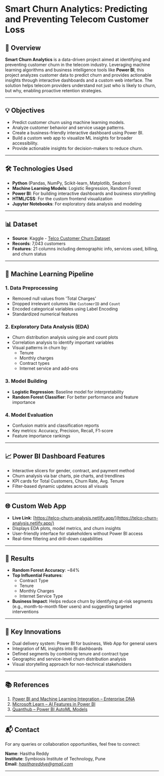 # Smart Churn Analytics: Predicting and Preventing Telecom Customer Loss

## 📌 Overview

**Smart Churn Analytics** is a data-driven project aimed at identifying and preventing customer churn in the telecom industry. Leveraging machine learning algorithms and business intelligence tools like **Power BI**, this project analyzes customer data to predict churn and provides actionable insights through interactive dashboards and a custom web interface. The solution helps telecom providers understand not just who is likely to churn, but why, enabling proactive retention strategies.

---

## 💡 Objectives

- Predict customer churn using machine learning models.
- Analyze customer behavior and service usage patterns.
- Create a business-friendly interactive dashboard using Power BI.
- Build a custom web app to visualize ML insights for broader accessibility.
- Provide actionable insights for decision-makers to reduce churn.

---

## 🛠️ Technologies Used

- **Python** (Pandas, NumPy, Scikit-learn, Matplotlib, Seaborn)
- **Machine Learning Models**: Logistic Regression, Random Forest
- **Power BI**: For building interactive dashboards and business storytelling
- **HTML/CSS**: For the custom frontend visualization
- **Jupyter Notebooks**: For exploratory data analysis and modeling

---

## 📊 Dataset

- **Source**: Kaggle - [Telco Customer Churn Dataset](https://www.kaggle.com/blastchar/telco-customer-churn)
- **Records**: 7,043 customers
- **Features**: 21 columns including demographic info, services used, billing, and churn status

---

## 🧪 Machine Learning Pipeline

### 1. **Data Preprocessing**
- Removed null values from 'Total Charges'
- Dropped irrelevant columns like `CustomerID` and `Count`
- Encoded categorical variables using Label Encoding
- Standardized numerical features

### 2. **Exploratory Data Analysis (EDA)**
- Churn distribution analysis using pie and count plots
- Correlation analysis to identify important variables
- Visual patterns in churn by:
  - Tenure
  - Monthly charges
  - Contract types
  - Internet service and add-ons

### 3. **Model Building**
- **Logistic Regression**: Baseline model for interpretability
- **Random Forest Classifier**: For better performance and feature importance

### 4. **Model Evaluation**
- Confusion matrix and classification reports
- Key metrics: Accuracy, Precision, Recall, F1-score
- Feature importance rankings

---

## 📈 Power BI Dashboard Features

- Interactive slicers for gender, contract, and payment method
- Churn analysis via bar charts, pie charts, and trendlines
- KPI cards for Total Customers, Churn Rate, Avg. Tenure
- Filter-based dynamic updates across all visuals

---

## 🌐 Custom Web App

- **Live Link**: [https://telco-churn-analysis.netlify.app/](https://telco-churn-analysis.netlify.app/)
- Displays EDA plots, model metrics, and churn insights
- User-friendly interface for stakeholders without Power BI access
- Real-time filtering and drill-down capabilities

---

## 🚀 Results

- **Random Forest Accuracy**: ~84%
- **Top Influential Features**:
  - Contract Type
  - Tenure
  - Monthly Charges
  - Internet Service Type
- **Business Impact**: Helps reduce churn by identifying at-risk segments (e.g., month-to-month fiber users) and suggesting targeted interventions

---

## 🌟 Key Innovations

- Dual delivery system: Power BI for business, Web App for general users
- Integration of ML insights into BI dashboards
- Defined segments by combining tenure and contract type
- Geographic and service-level churn distribution analysis
- Visual storytelling approach for non-technical stakeholders

---

## 📚 References

1. [Power BI and Machine Learning Integration – Enterprise DNA](https://enterprisedna.co/blog/integrating-ml-models-in-power-bi)
2. [Microsoft Learn – AI Features in Power BI](https://learn.microsoft.com/en-us/power-bi/visuals/ai-visuals)
3. [Quanthub – Power BI AutoML Models](https://quanthub.com/creating-machine-learning-models-in-power-bi)

---

## 📬 Contact

For any queries or collaboration opportunities, feel free to connect:

**Name**: Hasitha Reddy  
**Institute**: Symbiosis Institute of Technology, Pune  
**Email**: *hasithareddye@gmail.com*

---

